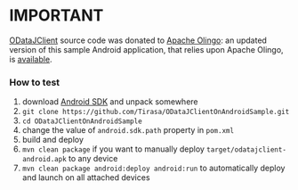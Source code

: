 # IMPORTANT

[ODataJClient](https://github.com/MSOpenTech/ODataJClient) source code was donated to [Apache Olingo](http://olingo.apache.org): an updated version of this sample Android application, that relies upon Apache Olingo, is [available](https://github.com/Tirasa/olingoClientOnAndroidSample).

### How to test

1. download [Android SDK](http://developer.android.com/sdk/index.html) and unpack somewhere
2. `git clone https://github.com/Tirasa/ODataJClientOnAndroidSample.git`
3. `cd ODataJClientOnAndroidSample`
4. change the value of `android.sdk.path` property in `pom.xml`
5. build and deploy
 1. `mvn clean package` if you want to manually deploy `target/odatajclient-android.apk` to any device
 2. `mvn clean package android:deploy android:run` to automatically deploy and launch on all attached devices
